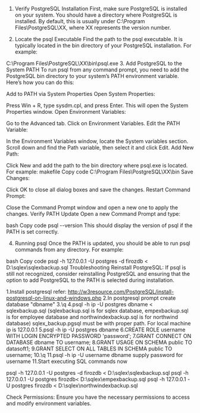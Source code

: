 1. Verify PostgreSQL Installation
First, make sure PostgreSQL is installed on your system. You should have a directory where PostgreSQL is installed. By default, this is usually under C:\Program Files\PostgreSQL\XX\, where XX represents the version number.

2. Locate the psql Executable
Find the path to the psql executable. It is typically located in the bin directory of your PostgreSQL installation. For example:

C:\Program Files\PostgreSQL\XX\bin\psql.exe
3. Add PostgreSQL to the System PATH
To run psql from any command prompt, you need to add the PostgreSQL bin directory to your system’s PATH environment variable. Here’s how you can do this:

Add to PATH via System Properties
Open System Properties:

Press Win + R, type sysdm.cpl, and press Enter. This will open the System Properties window.
Open Environment Variables:

Go to the Advanced tab.
Click on Environment Variables.
Edit the PATH Variable:

In the Environment Variables window, locate the System variables section.
Scroll down and find the Path variable, then select it and click Edit.
Add New Path:

Click New and add the path to the bin directory where psql.exe is located. For example:
makefile
Copy code
C:\Program Files\PostgreSQL\XX\bin
Save Changes:

Click OK to close all dialog boxes and save the changes.
Restart Command Prompt:

Close the Command Prompt window and open a new one to apply the changes.
Verify PATH Update
Open a new Command Prompt and type:

bash
Copy code
psql --version
This should display the version of psql if the PATH is set correctly.

4. Running psql
Once the PATH is updated, you should be able to run psql commands from any directory. For example:

bash
Copy code
psql -h 127.0.0.1 -U postgres -d firozdb < D:\sqlex\sqlexbackup.sql
Troubleshooting
Reinstall PostgreSQL: If psql is still not recognized, consider reinstalling PostgreSQL and ensuring that the option to add PostgreSQL to the PATH is selected during installation.


1.Install postgresql
refer: http://w3resource.com/PostgreSQL/install-postgresql-on-linux-and-windows.php
2.In postgresql prompt
create database "dbname"
3.\q
4.psql -h ip -U postgres dbname < sqlexbackup.sql (sqlexbackup.sql is for sqlex database, empexbackup.sql is for employee database
  and northwindexbackup.sql is for northwind database)
sqlex_backup.pgsql must be with proper path. For local machine ip is 127.0.0.1
5.psql -h ip -U postgres dbname
6.CREATE ROLE username WITH LOGIN ENCRYPTED PASSWORD 'password';
7.GRANT CONNECT ON DATABASE dbname TO username;
8.GRANT USAGE ON SCHEMA public TO datasoft1;
9.GRANT SELECT ON ALL TABLES IN SCHEMA public TO username;
10.\q
11.psql -h ip -U username dbname
supply password for username
11.Start executing SQL commands now

psql -h 127.0.0.1 -U postgres -d firozdb < D:\sqlex\sqlexbackup.sql
psql -h 127.0.0.1 -U postgres firozdb< D:\sqlex\empexbackup.sql
psql -h 127.0.0.1 -U postgres firozdb < D:\sqlex\northwindexbackup.sql


Check Permissions: Ensure you have the necessary permissions to access and modify environment variables.
